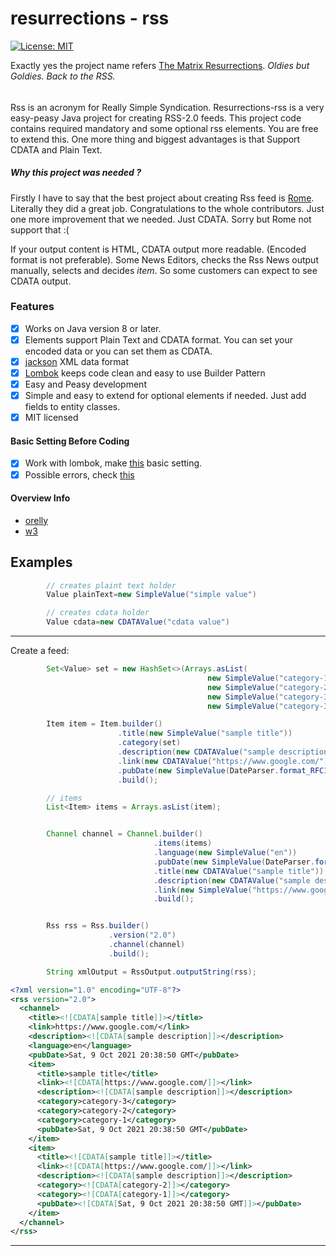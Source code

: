 # resurrections - rss

[![License: MIT](https://img.shields.io/badge/License-MIT-brightgreen.svg)](https://opensource.org/licenses/MIT)

Exactly yes the project name refers [The Matrix Resurrections](https://www.youtube.com/watch?v=9ix7TUGVYIo). _Oldies but Goldies. Back to
the RSS._

######

Rss is an acronym for Really Simple Syndication. Resurrections-rss is a very easy-peasy Java project for creating
RSS-2.0 feeds. This project code contains required mandatory and some optional rss elements. You are free to extend
this. One more thing and biggest advantages is that Support CDATA and Plain Text.

##### Why this project was needed ?

Firstly I have to say that the best project about creating Rss feed is [Rome](http://rometools.github.io/rome/).
Literally they did a great job. Congratulations to the whole contributors. Just one more improvement that we needed.
Just CDATA. Sorry but Rome not support that :(

If your output content is HTML, CDATA output more readable. (Encoded format is not preferable). Some News Editors,
checks the Rss News output manually, selects and decides _item_. So some customers can expect to see CDATA output.

### Features

* [x] Works on Java version 8 or later.
* [x] Elements support Plain Text and CDATA format. You can set your encoded data or you can set them as CDATA.
* [x] [jackson](https://github.com/FasterXML/jackson-dataformat-xml)  XML data format
* [x] [Lombok](https://github.com/projectlombok/lombok) keeps code clean and easy to use Builder Pattern
* [x] Easy and Peasy development
* [x] Simple and easy to extend for optional elements if needed. Just add fields to entity classes.
* [x] MIT licensed

#### Basic Setting Before Coding

* [x] Work with lombok, make [this](https://projectlombok.org/setup/intellij) basic setting.
* [x] Possible errors,
  check [this](https://stackoverflow.com/questions/9424364/cant-compile-project-when-im-using-lombok-under-intellij-idea)

#### Overview Info
* [orelly](https://www.oreilly.com/library/view/developing-feeds-with/0596008813/ch04s02.html)
* [w3](https://validator.w3.org/feed/docs/rss2.html)

## Examples

```java
        // creates plaint text holder
        Value plainText=new SimpleValue("simple value")

        // creates cdata holder
        Value cdata=new CDATAValue("cdata value")

```

---

Create a feed:

```java
        Set<Value> set = new HashSet<>(Arrays.asList(
                                            new SimpleValue("category-1"),
                                            new SimpleValue("category-2"),
                                            new SimpleValue("category-3"),
                                            new SimpleValue("category-3")));

        Item item = Item.builder()
                        .title(new SimpleValue("sample title"))
                        .category(set)
                        .description(new CDATAValue("sample description"))
                        .link(new CDATAValue("https://www.google.com/"))
                        .pubDate(new SimpleValue(DateParser.format_RFC1123_RFC822(new Date())))
                        .build();

        // items
        List<Item> items = Arrays.asList(item);


        Channel channel = Channel.builder()
                                .items(items)
                                .language(new SimpleValue("en"))
                                .pubDate(new SimpleValue(DateParser.format_RFC1123_RFC822(Instant.now())))
                                .title(new CDATAValue("sample title"))
                                .description(new CDATAValue("sample description"))
                                .link(new SimpleValue("https://www.google.com/"))
                                .build();


        Rss rss = Rss.builder()
                      .version("2.0")
                      .channel(channel)
                      .build();

        String xmlOutput = RssOutput.outputString(rss);
```

```xml
<?xml version="1.0" encoding="UTF-8"?>
<rss version="2.0">
  <channel>
    <title><![CDATA[sample title]]></title>
    <link>https://www.google.com/</link>
    <description><![CDATA[sample description]]></description>
    <language>en</language>
    <pubDate>Sat, 9 Oct 2021 20:38:50 GMT</pubDate>
    <item>
      <title>sample title</title>
      <link><![CDATA[https://www.google.com/]]></link>
      <description><![CDATA[sample description]]></description>
      <category>category-3</category>
      <category>category-2</category>
      <category>category-1</category>
      <pubDate>Sat, 9 Oct 2021 20:38:50 GMT</pubDate>
    </item>
    <item>
      <title><![CDATA[sample title]]></title>
      <link><![CDATA[https://www.google.com/]]></link>
      <description><![CDATA[sample description]]></description>
      <category><![CDATA[category-2]]></category>
      <category><![CDATA[category-1]]></category>
      <pubDate><![CDATA[Sat, 9 Oct 2021 20:38:50 GMT]]></pubDate>
    </item>
  </channel>
</rss>

```
---



